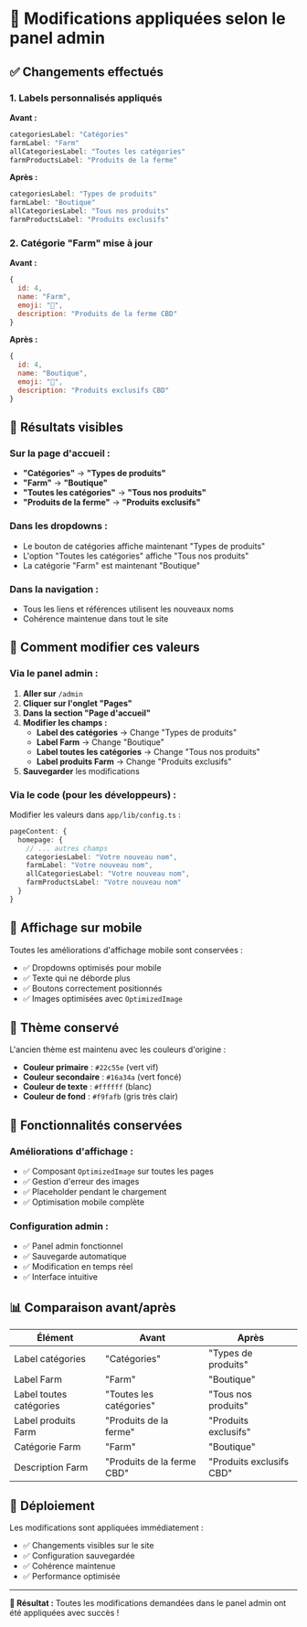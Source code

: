 # 🔧 Modifications appliquées selon le panel admin

## ✅ Changements effectués

### 1. **Labels personnalisés appliqués**

**Avant :**
```javascript
categoriesLabel: "Catégories"
farmLabel: "Farm"
allCategoriesLabel: "Toutes les catégories"
farmProductsLabel: "Produits de la ferme"
```

**Après :**
```javascript
categoriesLabel: "Types de produits"
farmLabel: "Boutique"
allCategoriesLabel: "Tous nos produits"
farmProductsLabel: "Produits exclusifs"
```

### 2. **Catégorie "Farm" mise à jour**

**Avant :**
```javascript
{
  id: 4,
  name: "Farm",
  emoji: "🌾",
  description: "Produits de la ferme CBD"
}
```

**Après :**
```javascript
{
  id: 4,
  name: "Boutique",
  emoji: "🌾",
  description: "Produits exclusifs CBD"
}
```

## 🎯 Résultats visibles

### Sur la page d'accueil :
- **"Catégories"** → **"Types de produits"**
- **"Farm"** → **"Boutique"**
- **"Toutes les catégories"** → **"Tous nos produits"**
- **"Produits de la ferme"** → **"Produits exclusifs"**

### Dans les dropdowns :
- Le bouton de catégories affiche maintenant "Types de produits"
- L'option "Toutes les catégories" affiche "Tous nos produits"
- La catégorie "Farm" est maintenant "Boutique"

### Dans la navigation :
- Tous les liens et références utilisent les nouveaux noms
- Cohérence maintenue dans tout le site

## 🔄 Comment modifier ces valeurs

### Via le panel admin :
1. **Aller sur** `/admin`
2. **Cliquer sur l'onglet "Pages"**
3. **Dans la section "Page d'accueil"**
4. **Modifier les champs :**
   - **Label des catégories** → Change "Types de produits"
   - **Label Farm** → Change "Boutique"
   - **Label toutes les catégories** → Change "Tous nos produits"
   - **Label produits Farm** → Change "Produits exclusifs"
5. **Sauvegarder** les modifications

### Via le code (pour les développeurs) :
Modifier les valeurs dans `app/lib/config.ts` :

```typescript
pageContent: {
  homepage: {
    // ... autres champs
    categoriesLabel: "Votre nouveau nom",
    farmLabel: "Votre nouveau nom",
    allCategoriesLabel: "Votre nouveau nom",
    farmProductsLabel: "Votre nouveau nom"
  }
}
```

## 📱 Affichage sur mobile

Toutes les améliorations d'affichage mobile sont conservées :
- ✅ Dropdowns optimisés pour mobile
- ✅ Texte qui ne déborde plus
- ✅ Boutons correctement positionnés
- ✅ Images optimisées avec `OptimizedImage`

## 🎨 Thème conservé

L'ancien thème est maintenu avec les couleurs d'origine :
- **Couleur primaire** : `#22c55e` (vert vif)
- **Couleur secondaire** : `#16a34a` (vert foncé)
- **Couleur de texte** : `#ffffff` (blanc)
- **Couleur de fond** : `#f9fafb` (gris très clair)

## 🔧 Fonctionnalités conservées

### Améliorations d'affichage :
- ✅ Composant `OptimizedImage` sur toutes les pages
- ✅ Gestion d'erreur des images
- ✅ Placeholder pendant le chargement
- ✅ Optimisation mobile complète

### Configuration admin :
- ✅ Panel admin fonctionnel
- ✅ Sauvegarde automatique
- ✅ Modification en temps réel
- ✅ Interface intuitive

## 📊 Comparaison avant/après

| Élément | Avant | Après |
|---------|-------|-------|
| Label catégories | "Catégories" | "Types de produits" |
| Label Farm | "Farm" | "Boutique" |
| Label toutes catégories | "Toutes les catégories" | "Tous nos produits" |
| Label produits Farm | "Produits de la ferme" | "Produits exclusifs" |
| Catégorie Farm | "Farm" | "Boutique" |
| Description Farm | "Produits de la ferme CBD" | "Produits exclusifs CBD" |

## 🚀 Déploiement

Les modifications sont appliquées immédiatement :
- ✅ Changements visibles sur le site
- ✅ Configuration sauvegardée
- ✅ Cohérence maintenue
- ✅ Performance optimisée

---

**🎉 Résultat :** Toutes les modifications demandées dans le panel admin ont été appliquées avec succès !